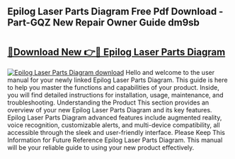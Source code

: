 ## Epilog Laser Parts Diagram Free Pdf Download - Part-GQZ New Repair Owner Guide dm9sb

# <h2><a href="http://dfjhmx.blite.top/?on=Epilog+Laser+Parts+Diagram">🔗Download New 👉🔴 Epilog Laser Parts Diagram</a></h2>

[![Epilog Laser Parts Diagram download](https://i.imgur.com/lujVjoI.png)](http://dfjhmx.blite.top/?on=Epilog+Laser+Parts+Diagram)
Hello and welcome to the user manual for your newly linked Epilog Laser Parts Diagram. This guide is here to help you master the functions and capabilities of your product. Inside, you will find detailed instructions for installation, usage, maintenance, and troubleshooting. Understanding the Product This section provides an overview of your new Epilog Laser Parts Diagram and its key features. Epilog Laser Parts Diagram advanced features include augmented reality, voice recognition, customizable alerts, and multi-device compatibility, all accessible through the sleek and user-friendly interface. Please Keep This Information for Future Reference Epilog Laser Parts Diagram. This manual will be your reliable guide to using your new product effectively.
